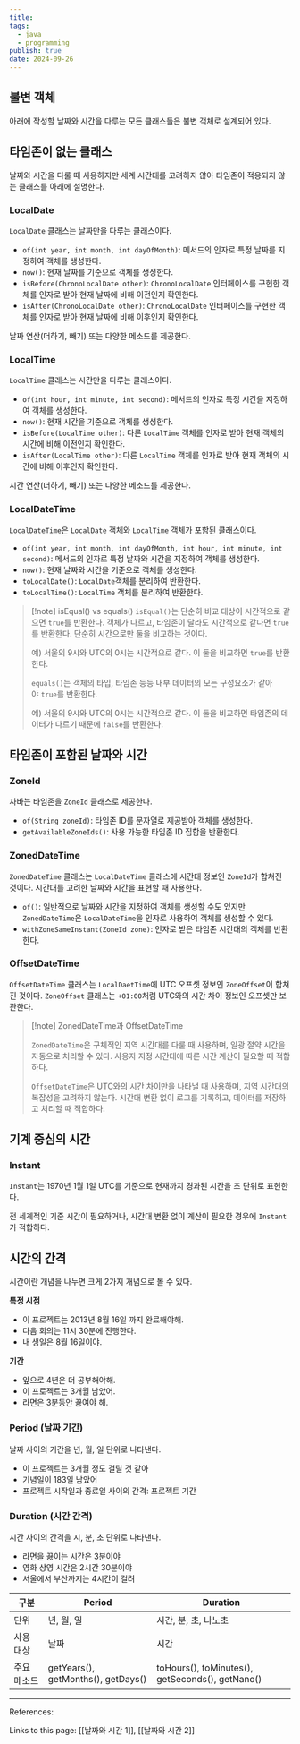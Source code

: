 ```yaml
---
title: 
tags:
  - java
  - programming
publish: true
date: 2024-09-26
---
```

## 불변 객체
아래에 작성할 날짜와 시간을 다루는 모든 클래스들은 불변 객체로 설계되어 있다.

## 타임존이 없는 클래스

날짜와 시간을 다룰 때 사용하지만 세계 시간대를 고려하지 않아 타임존이 적용되지 않는 클래스를 아래에 설명한다.
### LocalDate
`LocalDate` 클래스는 날짜만을 다루는 클래스이다.

- `of(int year, int month, int dayOfMonth)`: 메서드의 인자로 특정 날짜를 지정하여 객체를 생성한다.
- `now()`: 현재 날짜를 기준으로 객체를 생성한다.
- `isBefore(ChronoLocalDate other)`: `ChronoLocalDate` 인터페이스를 구현한 객체를 인자로 받아 현재 날짜에 비해 이전인지 확인한다.
- `isAfter(ChronoLocalDate other)`: `ChronoLocalDate` 인터페이스를 구현한 객체를 인자로 받아 현재 날짜에 비해 이후인지 확인한다.

날짜 연산(더하기, 빼기) 또는 다양한 메소드를 제공한다.

### LocalTime
`LocalTime` 클래스는 시간만을 다루는 클래스이다.

- `of(int hour, int minute, int second)`: 메서드의 인자로 특정 시간을 지정하여 객체를 생성한다.
- `now()`: 현재 시간을 기준으로 객체를 생성한다.
- `isBefore(LocalTime other)`: 다른 `LocalTime` 객체를 인자로 받아 현재 객체의 시간에 비해 이전인지 확인한다.
- `isAfter(LocalTime other)`: 다른 `LocalTime` 객체를 인자로 받아 현재 객체의 시간에 비해 이후인지 확인한다.

시간 연산(더하기, 빼기) 또는 다양한 메소드를 제공한다.

### LocalDateTime
`LocalDateTime`은 `LocalDate` 객체와 `LocalTime` 객체가 포함된 클래스이다.

- `of(int year, int month, int dayOfMonth, int hour, int minute, int second)`: 메서드의 인자로 특정 날짜와 시간을 지정하여 객체를 생성한다.
- `now()`: 현재 날짜와 시간을 기준으로 객체를 생성한다.
- `toLocalDate()`: `LocalDate`객체를 분리하여 반환한다.
- `toLocalTime()`: `LocalTime` 객체를 분리하여 반환한다.

> [!note] isEqual() vs equals()
> `isEqual()`는 단순히 비교 대상이 시간적으로 같으면 `true`를 반환한다. 객체가 다르고, 타임존이 달라도 시간적으로 같다면 `true`를 반환한다. 단순히 시간으로만 둘을 비교하는 것이다.
> 
> 예) 서울의 9시와 UTC의 0시는 시간적으로 같다. 이 둘을 비교하면 `true`를 반환한다.
> 
> `equals()`는 객체의 타입, 타임존 등등 내부 데이터의 모든 구성요소가 같아야 `true`를 반환한다.
> 
> 예) 서울의 9시와 UTC의 0시는 시간적으로 같다. 이 둘을 비교하면 타임존의 데이터가 다르기 때문에 `false`를 반환한다.

## 타임존이 포함된 날짜와 시간
### ZoneId

자바는 타임존을 `ZoneId` 클래스로 제공한다.

- `of(String zoneId)`: 타임존 ID를 문자열로 제공받아 객체를 생성한다.
- `getAvailableZoneIds()`: 사용 가능한 타임존 ID 집합을 반환한다.

### ZonedDateTime
`ZonedDateTime` 클래스는 `LocalDateTime` 클래스에 시간대 정보인 `ZoneId`가 합쳐진 것이다.
시간대를 고려한 날짜와 시간을 표현할 때 사용한다.

- `of()`: 일반적으로 날짜와 시간을 지정하여 객체를 생성할 수도 있지만 `ZonedDateTime`은 `LocalDateTime`을 인자로 사용하여 객체를 생성할 수 있다.
- `withZoneSameInstant(ZoneId zone)`: 인자로 받은 타임존 시간대의 객체를 반환한다.

### OffsetDateTime
`OffsetDateTime` 클래스는 `LocalDaetTime`에 UTC 오프셋 정보인 `ZoneOffset`이 합쳐진 것이다.
`ZoneOffset` 클래스는 `+01:00`처럼 UTC와의 시간 차이 정보인 오프셋만 보관한다.

> [!note] ZonedDateTime과 OffsetDateTime
> 
> `ZonedDateTime`은 구체적인 지역 시간대를 다룰 때 사용하며, 일광 절약 시간을 자동으로 처리할 수 있다. 사용자 지정 시간대에 따른 시간 계산이 필요할 때 적합하다.
> 
> `OffsetDateTime`은 UTC와의 시간 차이만을 나타낼 때 사용하며, 지역 시간대의 복잡성을 고려하지 않는다. 시간대 변환 없이 로그를 기록하고, 데이터를 저장하고 처리할 때 적합하다.

## 기계 중심의 시간

### Instant
`Instant`는 1970년 1월 1일 UTC를 기준으로 현재까지 경과된 시간을 초 단위로 표현한다.

전 세계적인 기준 시간이 필요하거나, 시간대 변환 없이 계산이 필요한 경우에 `Instant`가 적합하다.

## 시간의 간격

시간이란 개념을 나누면 크게 2가지 개념으로 볼 수 있다.

**특정 시점**

- 이 프로젝트는 2013년 8월 16일 까지 완료해야해.
- 다음 회의는 11시 30분에 진행한다.
- 내 생일은 8월 16일이야.

**기간**

- 앞으로 4년은 더 공부해야해.
- 이 프로젝트는 3개월 남았어.
- 라면은 3분동안 끓여야 해.

### Period (날짜 기간)
날짜 사이의 기간을 년, 월, 일 단위로 나타낸다.
- 이 프로젝트는 3개월 정도 걸릴 것 같아
- 기념일이 183일 남았어
- 프로젝트 시작일과 종료일 사이의 간격: 프로젝트 기간
### Duration (시간 간격)
시간 사이의 간격을 시, 분, 초 단위로 나타낸다.
- 라면을 끓이는 시간은 3분이야
- 영화 상영 시간은 2시간 30분이야
- 서울에서 부산까지는 4시간이 걸려

|구분|Period|Duration|
|---|---|---|
|단위|년, 월, 일|시간, 분, 초, 나노초|
|사용 대상|날짜|시간|
|주요 메소드|getYears(), getMonths(), getDays()|toHours(), toMinutes(), getSeconds(), getNano()|


---
References: 

Links to this page: [[날짜와 시간 1]], [[날짜와 시간 2]]